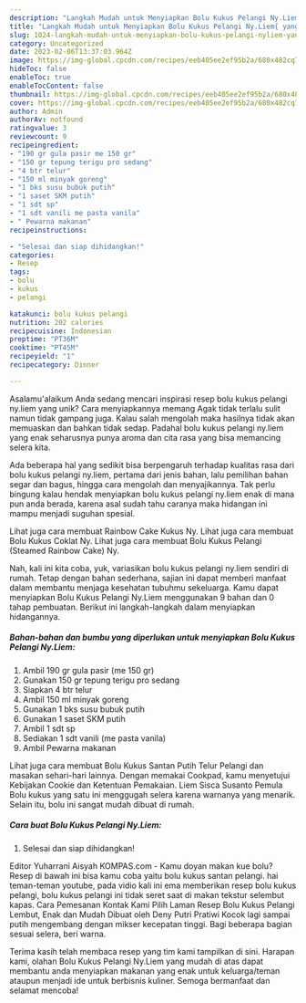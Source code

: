 ```yaml
---
description: "Langkah Mudah untuk Menyiapkan Bolu Kukus Pelangi Ny.Liem{ yang Menggugah Selera"
title: "Langkah Mudah untuk Menyiapkan Bolu Kukus Pelangi Ny.Liem{ yang Menggugah Selera"
slug: 1024-langkah-mudah-untuk-menyiapkan-bolu-kukus-pelangi-nyliem-yang-menggugah-selera
category: Uncategorized
date: 2023-02-06T13:37:03.964Z
image: https://img-global.cpcdn.com/recipes/eeb405ee2ef95b2a/680x482cq70/bolu-kukus-pelangi-nyliem-foto-resep-utama.jpg
hideToc: false
enableToc: true
enableTocContent: false
thumbnail: https://img-global.cpcdn.com/recipes/eeb405ee2ef95b2a/680x482cq70/bolu-kukus-pelangi-nyliem-foto-resep-utama.jpg
cover: https://img-global.cpcdn.com/recipes/eeb405ee2ef95b2a/680x482cq70/bolu-kukus-pelangi-nyliem-foto-resep-utama.jpg
author: Admin
authorAv: notfound
ratingvalue: 3
reviewcount: 9
recipeingredient:
- "190 gr gula pasir me 150 gr"
- "150 gr tepung terigu pro sedang"
- "4 btr telur"
- "150 ml minyak goreng"
- "1 bks susu bubuk putih"
- "1 saset SKM putih"
- "1 sdt sp"
- "1 sdt vanili me pasta vanila"
- " Pewarna makanan"
recipeinstructions:

- "Selesai dan siap dihidangkan!"
categories:
- Resep
tags:
- bolu
- kukus
- pelangi

katakunci: bolu kukus pelangi 
nutrition: 202 calories
recipecuisine: Indonesian
preptime: "PT36M"
cooktime: "PT45M"
recipeyield: "1"
recipecategory: Dinner

---
```



Asalamu'alaikum Anda sedang mencari inspirasi resep bolu kukus pelangi ny.liem yang unik? Cara menyiapkannya memang Agak tidak terlalu sulit namun tidak gampang juga. Kalau salah mengolah maka hasilnya tidak akan memuaskan dan bahkan tidak sedap. Padahal bolu kukus pelangi ny.liem yang enak seharusnya punya aroma dan cita rasa yang bisa memancing selera kita.


Ada beberapa hal yang sedikit bisa berpengaruh terhadap kualitas rasa dari bolu kukus pelangi ny.liem, pertama dari jenis bahan, lalu pemilihan bahan segar dan bagus, hingga cara mengolah dan menyajikannya. Tak perlu bingung kalau hendak menyiapkan bolu kukus pelangi ny.liem enak di mana pun anda berada, karena asal sudah tahu caranya maka hidangan ini mampu menjadi suguhan spesial.

Lihat juga cara membuat Rainbow Cake Kukus Ny. Lihat juga cara membuat Bolu Kukus Coklat Ny. Lihat juga cara membuat Bolu Kukus Pelangi (Steamed Rainbow Cake) Ny.


Nah, kali ini kita coba, yuk, variasikan bolu kukus pelangi ny.liem sendiri di rumah. Tetap dengan bahan sederhana, sajian ini dapat memberi manfaat dalam membantu menjaga kesehatan tubuhmu sekeluarga. Kamu dapat menyiapkan Bolu Kukus Pelangi Ny.Liem menggunakan 9 bahan dan 0 tahap pembuatan. Berikut ini langkah-langkah dalam menyiapkan hidangannya.

<!--inarticleads1-->

##### Bahan-bahan dan bumbu yang diperlukan untuk menyiapkan Bolu Kukus Pelangi Ny.Liem:

1. Ambil 190 gr gula pasir (me 150 gr)
1. Gunakan 150 gr tepung terigu pro sedang
1. Siapkan 4 btr telur
1. Ambil 150 ml minyak goreng
1. Gunakan 1 bks susu bubuk putih
1. Gunakan 1 saset SKM putih
1. Ambil 1 sdt sp
1. Sediakan 1 sdt vanili (me pasta vanila)
1. Ambil  Pewarna makanan


Lihat juga cara membuat Bolu Kukus Santan Putih Telur Pelangi dan masakan sehari-hari lainnya. Dengan memakai Cookpad, kamu menyetujui Kebijakan Cookie dan Ketentuan Pemakaian. Liem Sisca Susanto Pemula Bolu kukus yang satu ini menggugah selera karena warnanya yang menarik. Selain itu, bolu ini sangat mudah dibuat di rumah. 

<!--inarticleads2-->

##### Cara buat Bolu Kukus Pelangi Ny.Liem:


1. Selesai dan siap dihidangkan!

Editor Yuharrani Aisyah KOMPAS.com - Kamu doyan makan kue bolu? Resep di bawah ini bisa kamu coba yaitu bolu kukus santan pelangi. hai teman-teman youtube, pada vidio kali ini ema memberikan resep bolu kukus pelangi, bolu kukus pelangi ini tidak seret saat di makan tekstur selembut kapas. Cara Pemesanan Kontak Kami Pilih Laman Resep Bolu Kukus Pelangi Lembut, Enak dan Mudah Dibuat oleh Deny Putri Pratiwi Kocok lagi sampai putih mengembang dengan mikser kecepatan tinggi. Bagi beberapa bagian sesuai selera, beri warna. 

Terima kasih telah membaca resep yang tim kami tampilkan di sini. Harapan kami, olahan Bolu Kukus Pelangi Ny.Liem yang mudah di atas dapat membantu anda menyiapkan makanan yang enak untuk keluarga/teman ataupun menjadi ide untuk berbisnis kuliner. Semoga bermanfaat dan selamat mencoba!
